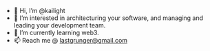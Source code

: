 - 👋 Hi, I’m @kailight
- 👀 I’m interested in architecturing your software, and managing and leading your development team.
- 🌱 I’m currently learning web3.
- 📫 Reach me @ lastgrunger@gmail.com
